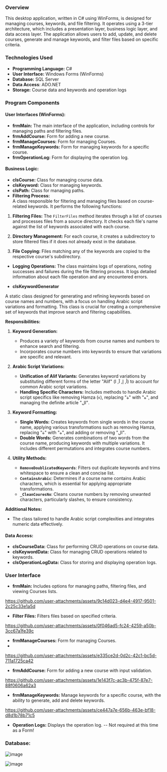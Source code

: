 
### Overview
This desktop application, written in C# using WinForms, is designed for managing courses, keywords, and file filtering.
 It operates using a 3-tier architecture, which includes a presentation layer, business logic layer, and data access layer.
The application allows users to add, update, and delete courses, generate and manage keywords, and filter files based on specific criteria.

### Technologies Used
- **Programming Language:** C#
- **User Interface:** Windows Forms (WinForms)
- **Database:** SQL Server
- **Data Access**: ADO.NET
- **Storage:** Course data and keywords and operation logs

### Program Components

#### User Interfaces (WinForms):
- **frmMain:** The main interface of the application, including controls for managing paths and filtering files.
- **frmAddCourse:** Form for adding a new course.
- **frmManageCourses:** Form for managing Courses.
- **frmManageKeywords:** Form for managing keywords for a specific course.
- **frmOperationLog:** Form for displaying the operation log.

#### Business Logic:
- **clsCourse:** Class for managing course data.
- **clsKeyword:** Class for managing keywords.
- **clsPath:** Class for managing paths.
- **Filtering Process:**  
A class responsible for filtering and managing files based on course-related keywords. It performs the following functions:

1. **Filtering Files:** The `FilterFiles` method iterates through a list of courses and processes files from a source directory.
                         It checks each file's name against the list of keywords associated with each course.

2. **Directory Management:** For each course, it creates a subdirectory to store filtered files if it does not already exist in the database.

3. **File Copying:** Files matching any of the keywords are copied to the respective course's subdirectory. 

- **Logging Operations:** The class maintains logs of operations, noting successes and failures during the file filtering process.
                            It logs detailed information about each file operation and any encountered errors.


- **clsKeywordGenerator**

A static class designed for generating and refining keywords based on course names and numbers, with a focus on handling Arabic script variations and formatting.
This class is crucial for creating a comprehensive set of keywords that improve search and filtering capabilities.

 **Responsibilities:**

1. **Keyword Generation:**
   - Produces a variety of keywords from course names and numbers to enhance search and filtering.
   - Incorporates course numbers into keywords to ensure that variations are specific and relevant.

2. **Arabic Script Variations:**
   - **Unification of Alif Variants:** Generates keyword variations by substituting different forms of the letter "Alif" (أ, إ, آ, ا) to account for common Arabic script variations.
   - **Handling Specific Characters:** Includes methods to handle Arabic script specifics like removing Hamza (ء), replacing "ة" with "ه", and managing the definite article "ال".

3. **Keyword Formatting:**
   - **Single Words:** Creates keywords from single words in the course name, applying various transformations such as removing Hamza, replacing "ة" with "ه", and adding or removing "ال".
   - **Double Words:** Generates combinations of two words from the course name, producing keywords with multiple variations. It includes different permutations and integrates course numbers.

4. **Utility Methods:**
   - **`RemoveDoublicatedKeywords`**: Filters out duplicate keywords and trims whitespace to ensure a clean and concise list.
   - **`ContainsArabic`**: Determines if a course name contains Arabic characters, which is essential for applying appropriate transformations.
   - **`_CleanCouresNo`**: Cleans course numbers by removing unwanted characters, particularly slashes, to ensure consistency.


 **Additional Notes:**
- The class tailored to handle Arabic script complexities and integrates numeric data effectively.


#### Data Access:
- **clsCourseData:** Class for performing CRUD operations on course data.
- **clsKeywordData:** Class for managing CRUD operations related to keywords.
- **clsOperationLogData:** Class for storing and displaying operation logs.



### User Interface
- **frmMain:** Includes options for managing paths, filtering files, and viewing Courses lists.
  
https://github.com/user-attachments/assets/9c14d023-d4e4-4917-9501-2c25c33e1a5d

- **Filter Files:** Filters files based on specified criteria.

https://github.com/user-attachments/assets/0f046ad5-fc24-4259-a50b-3cc67a1fe39c




- **frmManageCourses:** Form for managing Courses.
- 
https://github.com/user-attachments/assets/e335ce2d-0d2c-42c1-bc5d-711a1725ca42



- **frmAddCourse:** Form for adding a new course with input validation.

https://github.com/user-attachments/assets/1e143f7c-ac3b-475f-87e7-88f0606a62a3


- **frmManageKeywords:** Manage keywords for a specific course, with the ability to generate, add and delete keywords.


https://github.com/user-attachments/assets/ce447a7e-656b-463e-bf18-d8d1b78b71c5




- **Operation Logs:** Displays the operation log. --  Not required at this time as a Form!





### Database:

![image](https://github.com/user-attachments/assets/61eaf238-c423-42a9-9cdd-94cab4e30482)

![image](https://github.com/user-attachments/assets/821ae76a-0fec-43e0-8ca6-5a70208ffb1f)













































